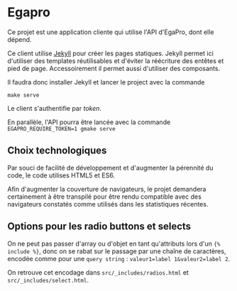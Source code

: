 # Egapro

Ce projet est une application cliente qui utilise l'API d'EgaPro, dont elle dépend.

Ce client utilise [Jekyll](https://jekyllrb.com/) pour créer les pages statiques.
Jekyll permet ici d'utiliser des templates réutilisables et d'éviter la réécriture des entêtes et pied de page.
Accessoirement il permet aussi d'utiliser des composants.

Il faudra donc installer Jekyll et lancer le project avec la commande

```
make serve
```

Le client s'authentifie par _token_.

En parallèle, l'API pourra être lancée avec la commande `EGAPRO_REQUIRE_TOKEN=1 gmake serve`

## Choix technologiques

Par souci de facilité de développement et d'augmenter la pérennité du code, le code utilises HTML5 et ES6.

Afin d'augmenter la couverture de navigateurs, le projet demandera certainement à être transpilé pour être rendu compatible avec des navigateurs constatés comme utilisés dans les statistiques récentes.

## Options pour les radio buttons et selects

On ne peut pas passer d'array ou d'objet en tant qu'attributs lors d'un `{% include %}`,
donc on se rabat sur le passage par une chaîne de caractères, encodée comme
pour une `query string` : `valeur1=label 1&valeur2=label 2`.

On retrouve cet encodage dans `src/_includes/radios.html` et `src/_includes/select.html`.
